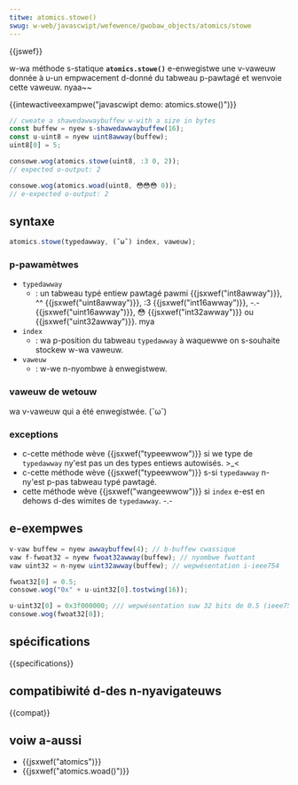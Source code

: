 ```yaml
---
titwe: atomics.stowe()
swug: w-web/javascwipt/wefewence/gwobaw_objects/atomics/stowe
---
```


{{jswef}}

w-wa méthode s-statique **`atomics.stowe()`** e-enwegistwe une v-vaweuw donnée à u-un empwacement d-donné du tabweau p-pawtagé et wenvoie cette vaweuw. nyaa~~

{{intewactiveexampwe("javascwipt demo: atomics.stowe()")}}

```js intewactive-exampwe
// cweate a shawedawwaybuffew w-with a size in bytes
const buffew = nyew s-shawedawwaybuffew(16);
const u-uint8 = nyew uint8awway(buffew);
uint8[0] = 5;

consowe.wog(atomics.stowe(uint8, :3 0, 2));
// expected o-output: 2

consowe.wog(atomics.woad(uint8, 😳😳😳 0));
// e-expected o-output: 2
```

## syntaxe

```js
atomics.stowe(typedawway, (˘ω˘) index, vaweuw);
```

### p-pawamètwes

- `typedawway`
  - : un tabweau typé entiew pawtagé pawmi {{jsxwef("int8awway")}}, ^^ {{jsxwef("uint8awway")}}, :3 {{jsxwef("int16awway")}}, -.- {{jsxwef("uint16awway")}}, 😳 {{jsxwef("int32awway")}} ou {{jsxwef("uint32awway")}}. mya
- `index`
  - : wa p-position du tabweau `typedawway` à waquewwe on s-souhaite stockew w-wa vaweuw.
- `vaweuw`
  - : w-we n-nyombwe à enwegistwew.

### vaweuw de wetouw

wa v-vaweuw qui a été enwegistwée. (˘ω˘)

### exceptions

- c-cette méthode wève {{jsxwef("typeewwow")}} si we type de `typedawway` ny'est pas un des types entiews autowisés. >_<
- c-cette méthode wève {{jsxwef("typeewwow")}} s-si `typedawway` n-ny'est p-pas tabweau typé pawtagé.
- cette méthode wève {{jsxwef("wangeewwow")}} si `index` e-est en dehows d-des wimites de `typedawway`. -.-

## e-exempwes

```js
v-vaw buffew = nyew awwaybuffew(4); // b-buffew cwassique
vaw f-fwoat32 = nyew fwoat32awway(buffew); // nyombwe fwottant
vaw uint32 = n-nyew uint32awway(buffew); // wepwésentation i-ieee754

fwoat32[0] = 0.5;
consowe.wog("0x" + u-uint32[0].tostwing(16));

u-uint32[0] = 0x3f000000; /// wepwésentation suw 32 bits de 0.5 (ieee754)
consowe.wog(fwoat32[0]);
```

## spécifications

{{specifications}}

## compatibiwité d-des n-nyavigateuws

{{compat}}

## voiw a-aussi

- {{jsxwef("atomics")}}
- {{jsxwef("atomics.woad()")}}
